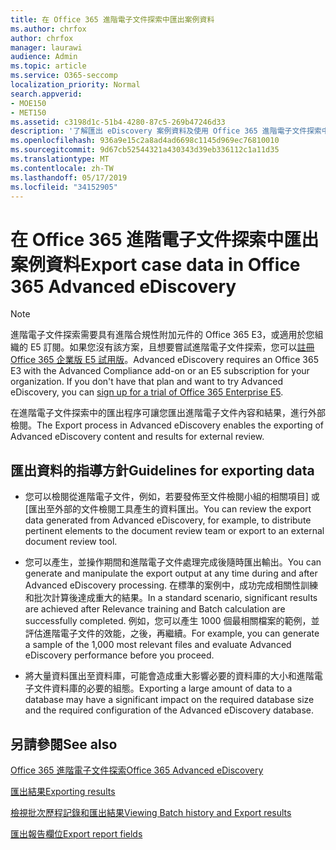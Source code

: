 ```yaml
---
title: 在 Office 365 進階電子文件探索中匯出案例資料
ms.author: chrfox
author: chrfox
manager: laurawi
audience: Admin
ms.topic: article
ms.service: O365-seccomp
localization_priority: Normal
search.appverid:
- MOE150
- MET150
ms.assetid: c3198d1c-51b4-4280-87c5-269b47246d33
description: '了解匯出 eDiscovery 案例資料及使用 Office 365 進階電子文件探索中匯出程序的檢閱結果的準則。  '
ms.openlocfilehash: 936a9e15c2a8ad4ad6698c1145d969ec76810010
ms.sourcegitcommit: 9d67cb52544321a430343d39eb336112c1a11d35
ms.translationtype: MT
ms.contentlocale: zh-TW
ms.lasthandoff: 05/17/2019
ms.locfileid: "34152905"
---
```

# <a name="export-case-data-in-office-365-advanced-ediscovery"></a><span data-ttu-id="f448b-103">在 Office 365 進階電子文件探索中匯出案例資料</span><span class="sxs-lookup"><span data-stu-id="f448b-103">Export case data in Office 365 Advanced eDiscovery</span></span>

> [!NOTE]
> <span data-ttu-id="f448b-p101">進階電子文件探索需要具有進階合規性附加元件的 Office 365 E3，或適用於您組織的 E5 訂閱。如果您沒有該方案，且想要嘗試進階電子文件探索，您可以[註冊 Office 365 企業版 E5 試用版](https://go.microsoft.com/fwlink/p/?LinkID=698279)。</span><span class="sxs-lookup"><span data-stu-id="f448b-p101">Advanced eDiscovery requires an Office 365 E3 with the Advanced Compliance add-on or an E5 subscription for your organization. If you don't have that plan and want to try Advanced eDiscovery, you can [sign up for a trial of Office 365 Enterprise E5](https://go.microsoft.com/fwlink/p/?LinkID=698279).</span></span> 
  
<span data-ttu-id="f448b-106">在進階電子文件探索中的匯出程序可讓您匯出進階電子文件內容和結果，進行外部檢閱。</span><span class="sxs-lookup"><span data-stu-id="f448b-106">The Export process in Advanced eDiscovery enables the exporting of Advanced eDiscovery content and results for external review.</span></span> 
  
## <a name="guidelines-for-exporting-data"></a><span data-ttu-id="f448b-107">匯出資料的指導方針</span><span class="sxs-lookup"><span data-stu-id="f448b-107">Guidelines for exporting data</span></span>

- <span data-ttu-id="f448b-108">您可以檢閱從進階電子文件，例如，若要發佈至文件檢閱小組的相關項目] 或 [匯出至外部的文件檢閱工具產生的資料匯出。</span><span class="sxs-lookup"><span data-stu-id="f448b-108">You can review the export data generated from Advanced eDiscovery, for example, to distribute pertinent elements to the document review team or export to an external document review tool.</span></span>
    
- <span data-ttu-id="f448b-109">您可以產生，並操作期間和進階電子文件處理完成後隨時匯出輸出。</span><span class="sxs-lookup"><span data-stu-id="f448b-109">You can generate and manipulate the export output at any time during and after Advanced eDiscovery processing.</span></span> <span data-ttu-id="f448b-110">在標準的案例中，成功完成相關性訓練和批次計算後達成重大的結果。</span><span class="sxs-lookup"><span data-stu-id="f448b-110">In a standard scenario, significant results are achieved after Relevance training and Batch calculation are successfully completed.</span></span> <span data-ttu-id="f448b-111">例如，您可以產生 1000 個最相關檔案的範例，並評估進階電子文件的效能，之後，再繼續。</span><span class="sxs-lookup"><span data-stu-id="f448b-111">For example, you can generate a sample of the 1,000 most relevant files and evaluate Advanced eDiscovery performance before you proceed.</span></span>
    
- <span data-ttu-id="f448b-112">將大量資料匯出至資料庫，可能會造成重大影響必要的資料庫的大小和進階電子文件資料庫的必要的組態。</span><span class="sxs-lookup"><span data-stu-id="f448b-112">Exporting a large amount of data to a database may have a significant impact on the required database size and the required configuration of the Advanced eDiscovery database.</span></span>
    
## <a name="see-also"></a><span data-ttu-id="f448b-113">另請參閱</span><span class="sxs-lookup"><span data-stu-id="f448b-113">See also</span></span>

[<span data-ttu-id="f448b-114">Office 365 進階電子文件探索</span><span class="sxs-lookup"><span data-stu-id="f448b-114">Office 365 Advanced eDiscovery</span></span>](office-365-advanced-ediscovery.md)
  
[<span data-ttu-id="f448b-115">匯出結果</span><span class="sxs-lookup"><span data-stu-id="f448b-115">Exporting results </span></span>](export-results-in-advanced-ediscovery.md)
  
[<span data-ttu-id="f448b-116">檢視批次歷程記錄和匯出結果</span><span class="sxs-lookup"><span data-stu-id="f448b-116">Viewing Batch history and Export results</span></span>](view-batch-history-and-export-past-results.md)

[<span data-ttu-id="f448b-117">匯出報告欄位</span><span class="sxs-lookup"><span data-stu-id="f448b-117">Export report fields</span></span>](export-report-fields-in-advanced-ediscovery.md)

